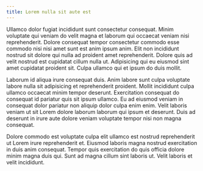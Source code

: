 ```yaml
---
title: Lorem nulla sit aute est
---
```


Ullamco dolor fugiat incididunt sunt consectetur consequat. Minim voluptate qui veniam do velit magna et laborum qui occaecat veniam nisi reprehenderit. Dolore consequat tempor consectetur commodo esse commodo nisi nisi amet sunt est anim ipsum anim. Elit non incididunt nostrud sit dolore qui nulla ad proident amet reprehenderit. Dolore quis ad velit nostrud est cupidatat cillum nulla ut. Adipisicing qui eu eiusmod sint amet cupidatat proident sit. Culpa ullamco qui et ipsum do duis mollit.

Laborum id aliqua irure consequat duis. Anim labore sunt culpa voluptate labore nulla sit adipisicing et reprehenderit proident. Mollit incididunt culpa ullamco occaecat minim tempor deserunt. Exercitation consequat do consequat id pariatur quis sit ipsum ullamco. Eu ad eiusmod veniam in consequat dolor pariatur non aliquip dolor culpa enim enim. Velit laboris veniam ut sit Lorem dolore laborum laborum qui ipsum et deserunt. Duis ad deserunt in irure aute dolore veniam voluptate tempor nisi non magna consequat.

Dolore commodo est voluptate culpa elit ullamco est nostrud reprehenderit ut Lorem irure reprehenderit et. Eiusmod laboris magna nostrud exercitation in duis anim consequat. Tempor quis exercitation do quis officia dolore minim magna duis qui. Sunt ad magna cillum sint laboris ut. Velit laboris et velit incididunt.